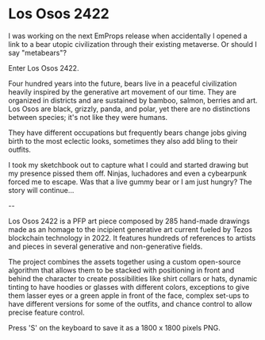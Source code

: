 # Los Osos 2422

I was working on the next EmProps release when accidentally I opened a link to a bear utopic civilization through their existing metaverse. Or should I say "metabears"?

Enter Los Osos 2422. 

Four hundred years into the future, bears live in a peaceful civilization heavily inspired by the generative art movement of our time. They are organized in districts and are sustained by bamboo, salmon, berries and art. Los Osos are black, grizzly, panda, and polar, yet there are no distinctions between species; it's not like they were humans. 

They have different occupations but frequently bears change jobs giving birth to the most eclectic looks, sometimes they also add bling to their outfits.

I took my sketchbook out to capture what I could and started drawing but my presence pissed them off. Ninjas, luchadores and even a cybearpunk forced me to escape.  Was that a live gummy bear or I am just hungry? The story will continue...

-- 

Los Osos 2422 is a PFP art piece composed by 285 hand-made drawings made as an homage to the incipient generative art current fueled by Tezos blockchain technology in 2022. It features hundreds of references to artists and pieces in several generative and non-generative fields.

The project combines the assets together using a custom open-source algorithm that allows them to be stacked with positioning in front and behind the character to create possibilities like shirt collars or hats, dynamic tinting to have hoodies or glasses with different colors, exceptions to give them lasser eyes or a green apple in front of the face, complex set-ups to have different versions for some of the outfits, and chance control to allow precise feature control.

Press 'S' on the keyboard to save it as a 1800 x 1800 pixels PNG.